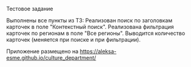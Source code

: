 Тестовое задание

Выполнены все пункты из ТЗ:
Реализован поиск по заголовкам карточек в поле "Контекстный поиск".
Реализована фильтрация карточек по регионам в поле "Все регионы".
Выводится количество карточек (меняется при поиске и при фильтрации).

Приложение размещено на https://aleksa-esme.github.io/culture_department/